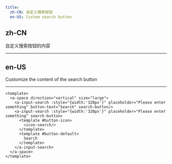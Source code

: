 ```yaml
title:
  zh-CN: 自定义搜索按钮
  en-US: Custom search button
```

## zh-CN

自定义搜索按钮的内容

---

## en-US

Customize the content of the search button

---

```vue
<template>
  <a-space direction="vertical" size="large">
    <a-input-search :style="{width:'320px'}" placeholder="Please enter something" button-text="Search" search-button/>
    <a-input-search :style="{width:'320px'}" placeholder="Please enter something" search-button>
      <template #button-icon>
        <icon-search/>
      </template>
      <template #button-default>
        Search
      </template>
    </a-input-search>
  </a-space>
</template>
```
